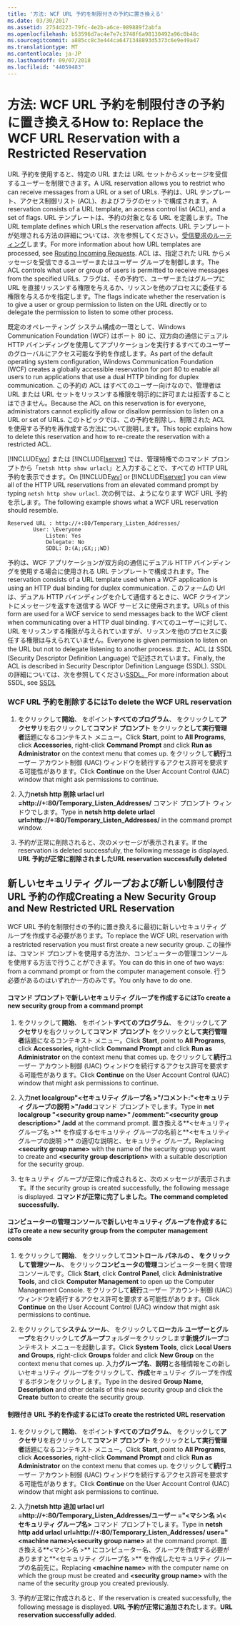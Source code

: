 ```yaml
---
title: '方法: WCF URL 予約を制限付きの予約に置き換える'
ms.date: 03/30/2017
ms.assetid: 2754d223-79fc-4e2b-a6ce-989889f2abfa
ms.openlocfilehash: b53596d7ac4e7e7c3748f6a98130492a96c0b48c
ms.sourcegitcommit: a885cc8c3e444ca6471348893d5373c6e9e49a47
ms.translationtype: MT
ms.contentlocale: ja-JP
ms.lasthandoff: 09/07/2018
ms.locfileid: "44059483"
---
```

# <a name="how-to-replace-the-wcf-url-reservation-with-a-restricted-reservation"></a><span data-ttu-id="06ed4-102">方法: WCF URL 予約を制限付きの予約に置き換える</span><span class="sxs-lookup"><span data-stu-id="06ed4-102">How to: Replace the WCF URL Reservation with a Restricted Reservation</span></span>
<span data-ttu-id="06ed4-103">URL 予約を使用すると、特定の URL または URL セットからメッセージを受信するユーザーを制限できます。</span><span class="sxs-lookup"><span data-stu-id="06ed4-103">A URL reservation allows you to restrict who can receive messages from a URL or a set of URLs.</span></span> <span data-ttu-id="06ed4-104">予約は、URL テンプレート、アクセス制御リスト (ACL)、およびフラグのセットで構成されます。</span><span class="sxs-lookup"><span data-stu-id="06ed4-104">A reservation consists of a URL template, an access control list (ACL), and a set of flags.</span></span> <span data-ttu-id="06ed4-105">URL テンプレートは、予約の対象となる URL を定義します。</span><span class="sxs-lookup"><span data-stu-id="06ed4-105">The URL template defines which URLs the reservation affects.</span></span> <span data-ttu-id="06ed4-106">URL テンプレートが処理される方法の詳細については、次を参照してください。[受信要求のルーティング](https://go.microsoft.com/fwlink/?LinkId=136764)します。</span><span class="sxs-lookup"><span data-stu-id="06ed4-106">For more information about how URL templates are processed, see [Routing Incoming Requests](https://go.microsoft.com/fwlink/?LinkId=136764).</span></span> <span data-ttu-id="06ed4-107">ACL は、指定された URL からメッセージを受信できるユーザーまたはユーザー グループを制御します。</span><span class="sxs-lookup"><span data-stu-id="06ed4-107">The ACL controls what user or group of users is permitted to receive messages from the specified URLs.</span></span> <span data-ttu-id="06ed4-108">フラグは、その予約で、ユーザーまたはグループに URL を直接リッスンする権限を与えるか、リッスンを他のプロセスに委任する権限を与えるかを指定します。</span><span class="sxs-lookup"><span data-stu-id="06ed4-108">The flags indicate whether the reservation is to give a user or group permission to listen on the URL directly or to delegate the permission to listen to some other process.</span></span>  
  
 <span data-ttu-id="06ed4-109">既定のオペレーティング システム構成の一環として、Windows Communication Foundation (WCF) はポート 80 に、双方向の通信にデュアル HTTP バインディングを使用してアプリケーションを実行するすべてのユーザーのグローバルにアクセス可能な予約を作成します。</span><span class="sxs-lookup"><span data-stu-id="06ed4-109">As part of the default operating system configuration, Windows Communication Foundation (WCF) creates a globally accessible reservation for port 80 to enable all users to run applications that use a dual HTTP binding for duplex communication.</span></span> <span data-ttu-id="06ed4-110">この予約の ACL はすべてのユーザー向けなので、管理者は URL または URL セットをリッスンする権限を明示的に許可または拒否することはできません。</span><span class="sxs-lookup"><span data-stu-id="06ed4-110">Because the ACL on this reservation is for everyone, administrators cannot explicitly allow or disallow permission to listen on a URL or set of URLs.</span></span> <span data-ttu-id="06ed4-111">このトピックでは、この予約を削除し、制限された ACL を使用する予約を再作成する方法について説明します。</span><span class="sxs-lookup"><span data-stu-id="06ed4-111">This topic explains how to delete this reservation and how to re-create the reservation with a restricted ACL.</span></span>  
  
 <span data-ttu-id="06ed4-112">[!INCLUDE[wv](../../../../includes/wv-md.md)] または [!INCLUDE[lserver](../../../../includes/lserver-md.md)] では、管理特権でのコマンド プロンプトから「`netsh http show urlacl`」と入力することで、すべての HTTP URL 予約を表示できます。</span><span class="sxs-lookup"><span data-stu-id="06ed4-112">On [!INCLUDE[wv](../../../../includes/wv-md.md)] or [!INCLUDE[lserver](../../../../includes/lserver-md.md)] you can view all of the HTTP URL reservations from an elevated command prompt by typing `netsh http show urlacl`.</span></span>  <span data-ttu-id="06ed4-113">次の例では、ようになります WCF URL 予約を示します。</span><span class="sxs-lookup"><span data-stu-id="06ed4-113">The following example shows what a WCF URL reservation should resemble.</span></span>  
  
```  
Reserved URL : http://+:80/Temporary_Listen_Addresses/  
        User: \Everyone  
            Listen: Yes  
            Delegate: No  
            SDDL: D:(A;;GX;;;WD)  
```  
  
 <span data-ttu-id="06ed4-114">予約は、WCF アプリケーションが双方向の通信にデュアル HTTP バインディングを使用する場合に使用される URL テンプレートで構成されます。</span><span class="sxs-lookup"><span data-stu-id="06ed4-114">The reservation consists of a URL template used when a WCF application is using an HTTP dual binding for duplex communication.</span></span> <span data-ttu-id="06ed4-115">このフォームの Url は、デュアル HTTP バインディングを介して通信するときに、WCF クライアントにメッセージを返すを送信する WCF サービスに使用されます。</span><span class="sxs-lookup"><span data-stu-id="06ed4-115">URLs of this form are used for a WCF service to send messages back to the WCF client when communicating over a HTTP dual binding.</span></span> <span data-ttu-id="06ed4-116">すべてのユーザーに対して、URL をリッスンする権限が与えられていますが、リッスンを他のプロセスに委任する権限は与えられていません。</span><span class="sxs-lookup"><span data-stu-id="06ed4-116">Everyone is given permission to listen on the URL but not to delegate listening to another process.</span></span> <span data-ttu-id="06ed4-117">また、ACL は SSDL (Security Descriptor Definition Language) で記述されています。</span><span class="sxs-lookup"><span data-stu-id="06ed4-117">Finally, the ACL is described in Security Descriptor Definition Language (SSDL).</span></span> <span data-ttu-id="06ed4-118">SSDL の詳細については、次を参照してください[SSDL。](https://go.microsoft.com/fwlink/?LinkId=136789)</span><span class="sxs-lookup"><span data-stu-id="06ed4-118">For more information about SSDL, see [SSDL](https://go.microsoft.com/fwlink/?LinkId=136789)</span></span>  
  
### <a name="to-delete-the-wcf-url-reservation"></a><span data-ttu-id="06ed4-119">WCF URL 予約を削除するには</span><span class="sxs-lookup"><span data-stu-id="06ed4-119">To delete the WCF URL reservation</span></span>  
  
1.  <span data-ttu-id="06ed4-120">をクリックして**開始**、 をポイント**すべてのプログラム**、 をクリックして**アクセサリ**を右クリックして**コマンド プロンプト** をクリック**として実行管理者**話題になるコンテキスト メニュー。</span><span class="sxs-lookup"><span data-stu-id="06ed4-120">Click **Start**, point to **All Programs**, click **Accessories**, right-click **Command Prompt** and click **Run as Administrator** on the context menu that comes up.</span></span> <span data-ttu-id="06ed4-121">をクリックして**続行**ユーザー アカウント制御 (UAC) ウィンドウを続行するアクセス許可を要求する可能性があります。</span><span class="sxs-lookup"><span data-stu-id="06ed4-121">Click **Continue** on the User Account Control (UAC) window that might ask permissions to continue.</span></span>  
  
2.  <span data-ttu-id="06ed4-122">入力**netsh http 削除 urlacl url =http://+:80/Temporary_Listen_Addresses/** コマンド プロンプト ウィンドウでします。</span><span class="sxs-lookup"><span data-stu-id="06ed4-122">Type in **netsh http delete urlacl url=http://+:80/Temporary_Listen_Addresses/** in the command prompt window.</span></span>  
  
3.  <span data-ttu-id="06ed4-123">予約が正常に削除されると、次のメッセージが表示されます。</span><span class="sxs-lookup"><span data-stu-id="06ed4-123">If the reservation is deleted successfully, the following message is displayed.</span></span> <span data-ttu-id="06ed4-124">**URL 予約が正常に削除されました**</span><span class="sxs-lookup"><span data-stu-id="06ed4-124">**URL reservation successfully deleted**</span></span>  
  
## <a name="creating-a-new-security-group-and-new-restricted-url-reservation"></a><span data-ttu-id="06ed4-125">新しいセキュリティ グループおよび新しい制限付き URL 予約の作成</span><span class="sxs-lookup"><span data-stu-id="06ed4-125">Creating a New Security Group and New Restricted URL Reservation</span></span>  
 <span data-ttu-id="06ed4-126">WCF URL 予約を制限付きの予約に置き換えるに最初に新しいセキュリティ グループを作成する必要があります。</span><span class="sxs-lookup"><span data-stu-id="06ed4-126">To replace the WCF URL reservation with a restricted reservation you must first create a new security group.</span></span> <span data-ttu-id="06ed4-127">この操作は、コマンド プロンプトを使用する方法か、コンピューターの管理コンソールを使用する方法で行うことができます。</span><span class="sxs-lookup"><span data-stu-id="06ed4-127">You can do this in one of two ways: from a command prompt or from the computer management console.</span></span> <span data-ttu-id="06ed4-128">行う必要があるのはいずれか一方のみです。</span><span class="sxs-lookup"><span data-stu-id="06ed4-128">You only have to do one.</span></span>  
  
#### <a name="to-create-a-new-security-group-from-a-command-prompt"></a><span data-ttu-id="06ed4-129">コマンド プロンプトで新しいセキュリティ グループを作成するには</span><span class="sxs-lookup"><span data-stu-id="06ed4-129">To create a new security group from a command prompt</span></span>  
  
1.  <span data-ttu-id="06ed4-130">をクリックして**開始**、 をポイント**すべてのプログラム**、 をクリックして**アクセサリ**を右クリックして**コマンド プロンプト** をクリック**として実行管理者**話題になるコンテキスト メニュー。</span><span class="sxs-lookup"><span data-stu-id="06ed4-130">Click **Start**, point to **All Programs**, click **Accessories**, right-click **Command Prompt** and click **Run as Administrator** on the context menu that comes up.</span></span> <span data-ttu-id="06ed4-131">をクリックして**続行**ユーザー アカウント制御 (UAC) ウィンドウを続行するアクセス許可を要求する可能性があります。</span><span class="sxs-lookup"><span data-stu-id="06ed4-131">Click **Continue** on the User Account Control (UAC) window that might ask permissions to continue.</span></span>  
  
2.  <span data-ttu-id="06ed4-132">入力**net localgroup"\<セキュリティ グループ名 >"/コメント:"\<セキュリティ グループの説明 >"/add**コマンド プロンプトでします。</span><span class="sxs-lookup"><span data-stu-id="06ed4-132">Type in **net localgroup "\<security group name>" /comment:"\<security group description>" /add** at the command prompt.</span></span> <span data-ttu-id="06ed4-133">置き換える**\<セキュリティ グループ名 >** を作成するセキュリティ グループの名前と**\<セキュリティ グループの説明 >** の適切な説明と、セキュリティ グループ。</span><span class="sxs-lookup"><span data-stu-id="06ed4-133">Replacing **\<security group name>** with the name of the security group you want to create and **\<security group description>** with a suitable description for the security group.</span></span>  
  
3.  <span data-ttu-id="06ed4-134">セキュリティ グループが正常に作成されると、次のメッセージが表示されます。</span><span class="sxs-lookup"><span data-stu-id="06ed4-134">If the security group is created successfully, the following message is displayed.</span></span> <span data-ttu-id="06ed4-135">**コマンドが正常に完了しました。**</span><span class="sxs-lookup"><span data-stu-id="06ed4-135">**The command completed successfully.**</span></span>  
  
#### <a name="to-create-a-new-security-group-from-the-computer-management-console"></a><span data-ttu-id="06ed4-136">コンピューターの管理コンソールで新しいセキュリティ グループを作成するには</span><span class="sxs-lookup"><span data-stu-id="06ed4-136">To create a new security group from the computer management console</span></span>  
  
1.  <span data-ttu-id="06ed4-137">をクリックして**開始**、 をクリックして**コントロール パネルの **、 をクリックして**管理ツール**、 をクリック**コンピュータの管理**コンピューターを開く管理コンソールです。</span><span class="sxs-lookup"><span data-stu-id="06ed4-137">Click **Start**, click **Control Panel**, click **Administrative Tools**, and click **Computer Management** to open up the Computer Management Console.</span></span> <span data-ttu-id="06ed4-138">をクリックして**続行**ユーザー アカウント制御 (UAC) ウィンドウを続行するアクセス許可を要求する可能性があります。</span><span class="sxs-lookup"><span data-stu-id="06ed4-138">Click **Continue** on the User Account Control (UAC) window that might ask permissions to continue.</span></span>  
  
2.  <span data-ttu-id="06ed4-139">をクリックして**システム ツール**、 をクリックして**ローカル ユーザーとグループ**を右クリックして**グループ**フォルダーをクリックします**新規グループ**コンテキスト メニューを起動します。</span><span class="sxs-lookup"><span data-stu-id="06ed4-139">Click **System Tools**, click **Local Users and Groups**, right-click **Groups** folder and click **New Group** on the context menu that comes up.</span></span> <span data-ttu-id="06ed4-140">入力**グループ名**、**説明**と各種情報をこの新しいセキュリティ グループをクリックして、**作成**セキュリティ グループを作成するボタンをクリックします。</span><span class="sxs-lookup"><span data-stu-id="06ed4-140">Type in the desired **Group Name**, **Description** and other details of this new security group and click the **Create** button to create the security group.</span></span>  
  
#### <a name="to-create-the-restricted-url-reservation"></a><span data-ttu-id="06ed4-141">制限付き URL 予約を作成するには</span><span class="sxs-lookup"><span data-stu-id="06ed4-141">To create the restricted URL reservation</span></span>  
  
1.  <span data-ttu-id="06ed4-142">をクリックして**開始**、 をポイント**すべてのプログラム**、 をクリックして**アクセサリ**を右クリックして**コマンド プロンプト** をクリック**として実行管理者**話題になるコンテキスト メニュー。</span><span class="sxs-lookup"><span data-stu-id="06ed4-142">Click **Start**, point to **All Programs**, click **Accessories**, right-click **Command Prompt** and click **Run as Administrator** on the context menu that comes up.</span></span> <span data-ttu-id="06ed4-143">をクリックして**続行**ユーザー アカウント制御 (UAC) ウィンドウを続行するアクセス許可を要求する可能性があります。</span><span class="sxs-lookup"><span data-stu-id="06ed4-143">Click **Continue** on the User Account Control (UAC) window that might ask permissions to continue.</span></span>  
  
2.  <span data-ttu-id="06ed4-144">入力**netsh http 追加 urlacl url =http://+:80/Temporary_Listen_Addresses/ユーザー ="\<マシン名 >\\< セキュリティ グループ名\>** コマンド プロンプトでします。</span><span class="sxs-lookup"><span data-stu-id="06ed4-144">Type in **netsh http add urlacl url=http://+:80/Temporary_Listen_Addresses/ user="\<machine name>\\<security group name\>** at the command prompt.</span></span> <span data-ttu-id="06ed4-145">置き換える**\<マシン名 >** にコンピューター名、グループを作成する必要がありますと**\<セキュリティ グループ名 >** を作成したセキュリティ グループの名前先に。</span><span class="sxs-lookup"><span data-stu-id="06ed4-145">Replacing **\<machine name>** with the computer name on which the group must be created and **\<security group name>** with the name of the security group you created previously.</span></span>  
  
3.  <span data-ttu-id="06ed4-146">予約が正常に作成されると、</span><span class="sxs-lookup"><span data-stu-id="06ed4-146">If the reservation is created successfully, the following message is displayed.</span></span> <span data-ttu-id="06ed4-147">**URL 予約が正常に追加された**します。</span><span class="sxs-lookup"><span data-stu-id="06ed4-147">**URL reservation successfully added**.</span></span>
